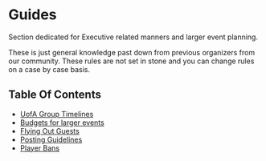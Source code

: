 # Guides

Section dedicated for Executive related manners and larger event planning.

These is just general knowledge past down from previous organizers from our community. These rules are not set in stone and you can change rules on a case by case basis.

## Table Of Contents

- [UofA Group Timelines](./timeline.md)
- [Budgets for larger events](./budget.md)
- [Flying Out Guests](./guests.md)
- [Posting Guidelines](./posting.md)
- [Player Bans](./playerban.md)